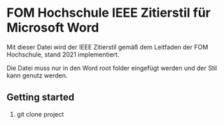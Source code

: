 # FOM Hochschule IEEE Zitierstil für Microsoft Word
Mit dieser Datei wird der IEEE Zitierstil gemäß dem Leitfaden der FOM Hochschule, stand 2021 implementiert.

Die Datei muss nur in den Word root folder eingefügt werden und der Stil kann genutz werden. 

## Getting started
1. git clone project
